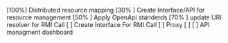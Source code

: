 [100%] Distributed resource mapping
[30% ] Create Interface/API for resource management 
[50% ] Apply OpenApi standerds
[70% ] update URI resolver for RMI Call
[	 ] Create Interface For RMI Call
[	 ] Proxy 
[	 ] 
[	 ] API managment dashboard